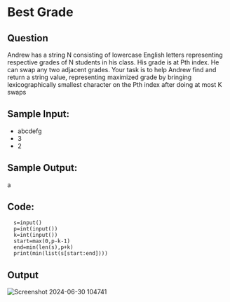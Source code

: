 # Best Grade

## Question
Andrew has a string N consisting of lowercase English letters representing respective grades of N students 
in his class. His grade is at Pth index. He can swap any two adjacent grades. 
Your task is to help Andrew find and return a string value, representing maximized grade by bringing 
lexicographically smallest character on the Pth index after doing at most K swaps 

## Sample Input:
- abcdefg 
- 3 
- 2 
## Sample Output:
a

## Code:
      s=input()
      p=int(input())
      k=int(input())
      start=max(0,p-k-1)
      end=min(len(s),p+k)
      print(min(list(s[start:end])))

## Output

![Screenshot 2024-06-30 104741](https://github.com/ChaithraDgitub/python-codes/assets/160298555/7757f3f8-f6f9-4441-9f30-249957c95e12)
